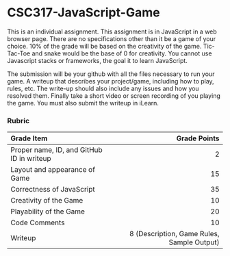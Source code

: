 # CSC317-JavaScript-Game
This is an individual assignment.  This assignment is in JavaScript in a web browser page.  There are no specifications other than it be a game of your choice.  10% of the grade will be based on the creativity of the game.  Tic-Tac-Toe and snake would be the base of 0 for creativity.  You cannot use Javascript stacks or frameworks, the goal it to learn JavaScript.

The submission will be your github with all the files necessary to run your game.  A writeup that describes your project/game, including how to play, rules, etc.  The write-up should also include any issues and how you resolved them.  Finally take a short video or screen recording of you playing the game.  You must also submit the writeup in iLearn.

### **Rubric**

| Grade Item        | Grade Points                                |
|:------------------|--------------------------------------------:|
| Proper name, ID, and GitHub ID in writeup  | 2                                           |
| Layout and appearance of Game | 15                                          |
| Correctness of JavaScript     | 35                                           |
| Creativity of the Game     | 10                                           |
| Playability of the Game     | 20                                           |
| Code Comments     | 10                                           |
| Writeup           | 8 (Description, Game Rules, Sample Output) |
